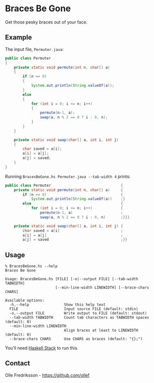 # Braces Be Gone

Get those pesky braces out of your face.

## Example

The input file, `Permuter.java`:
```java
public class Permuter
{
	private static void permute(int n, char[] a)
	{
		if (n == 0)
		{
			System.out.println(String.valueOf(a));
		}
		else
		{
			for (int i = 0; i <= n; i++)
			{
				permute(n-1, a);
				swap(a, n % 2 == 0 ? i : 0, n);
			}
		}
	}

	private static void swap(char[] a, int i, int j)
	{
		char saved = a[i];
		a[i] = a[j];
		a[j] = saved;
	}
}
```

Running `BracesBeGone.hs Permuter.java --tab-width 4` prints:
```java
public class Permuter                                {
	private static void permute(int n, char[] a)     {
		if (n == 0)                                  {
			System.out.println(String.valueOf(a))    ;}
		else                                         {
			for (int i = 0; i <= n; i++)             {
				permute(n-1, a)                      ;
				swap(a, n % 2 == 0 ? i : 0, n)       ;}}}

	private static void swap(char[] a, int i, int j) {
		char saved = a[i]                            ;
		a[i] = a[j]                                  ;
		a[j] = saved                                 ;}}

```

## Usage

```
% BracesBeGone.hs --help
Braces Be Gone

Usage: BracesBeGone.hs [FILE] [-o|--output FILE] [--tab-width TABWIDTH]
                       [--min-line-width LINEWIDTH] [--brace-chars CHARS]

Available options:
  -h,--help                Show this help text
  FILE                     Input source FILE (default: stdin)
  -o,--output FILE         Write output to FILE (default: stdout)
  --tab-width TABWIDTH     Count tab characters as TABWIDTH spaces (default: 8)
  --min-line-width LINEWIDTH
                           Align braces at least to LINEWIDTH (default: 0)
  --brace-chars CHARS      Use CHARS as braces (default: "{};")
```

You'll need [Haskell Stack](https://www.haskellstack.org/) to run this.

## Contact

Olle Fredriksson - https://github.com/ollef

